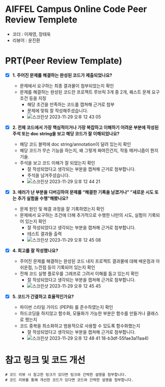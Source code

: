 # AIFFEL Campus Online Code Peer Review Templete
- 코더 : 이재영, 장태욱
- 리뷰어 : 윤진환


# PRT(Peer Review Template)
- [X]  **1. 주어진 문제를 해결하는 완성된 코드가 제출되었나요?**
    - 문제에서 요구하는 최종 결과물이 첨부되었는지 확인
    - 문제를 해결하는 완성된 코드란 프로젝트 루브릭 3개 중 2개, 
    퀘스트 문제 요구조건 등을 지칭
        - 해당 조건을 만족하는 코드를 캡쳐해 근거로 첨부
        - 문제에 맞춰 잘 작성해주셨습니다.
        - ![스크린샷 2023-11-29 오후 12 43 05](https://github.com/Yunjinhwan1/fork_youungg_Aiffel_Quest/assets/133963870/689fbb75-58d6-4601-aaa3-dc32c0eea1fe)
    
- [X]  **2. 전체 코드에서 가장 핵심적이거나 가장 복잡하고 이해하기 어려운 부분에 작성된 
주석 또는 doc string을 보고 해당 코드가 잘 이해되었나요?**
    - 해당 코드 블럭에 doc string/annotation이 달려 있는지 확인
    - 해당 코드가 무슨 기능을 하는지, 왜 그렇게 짜여진건지, 작동 메커니즘이 뭔지 기술.
    - 주석을 보고 코드 이해가 잘 되었는지 확인
        - 잘 작성되었다고 생각되는 부분을 캡쳐해 근거로 첨부합니다.
        - 주석을 남겨주셨습니다.
        - ![스크린샷 2023-11-29 오후 12 44 21](https://github.com/Yunjinhwan1/fork_youungg_Aiffel_Quest/assets/133963870/6eb8946a-0fad-48ca-aadb-af6a295c1915)
        
- [X]  **3. 에러가 난 부분을 디버깅하여 문제를 “해결한 기록을 남겼거나” 
”새로운 시도 또는 추가 실험을 수행”해봤나요?**
    - 문제 원인 및 해결 과정을 잘 기록하였는지 확인
    - 문제에서 요구하는 조건에 더해 추가적으로 수행한 나만의 시도, 
    실험이 기록되어 있는지 확인
        - 잘 작성되었다고 생각되는 부분을 캡쳐해 근거로 첨부합니다.
        - 테스트 결과들 출력
        - ![스크린샷 2023-11-29 오후 12 45 08](https://github.com/Yunjinhwan1/fork_youungg_Aiffel_Quest/assets/133963870/1d271964-67a1-4c16-9f9c-bf68fc707a98)
        
- [X]  **4. 회고를 잘 작성했나요?**
    - 주어진 문제를 해결하는 완성된 코드 내지 프로젝트 결과물에 대해
    배운점과 아쉬운점, 느낀점 등이 기록되어 있는지 확인
    - 전체 코드 실행 플로우를 그래프로 그려서 이해를 돕고 있는지 확인
        - 잘 작성되었다고 생각되는 부분을 캡쳐해 근거로 첨부합니다.
        - ![스크린샷 2023-11-29 오후 12 45 45](https://github.com/Yunjinhwan1/fork_youungg_Aiffel_Quest/assets/133963870/6865d5d9-d185-4a18-b3df-55fae3a11aa4)
        
- [X]  **5. 코드가 간결하고 효율적인가요?**
    - 파이썬 스타일 가이드 (PEP8) 를 준수하였는지 확인
    - 하드코딩을 하지않고 함수화, 모듈화가 가능한 부분은 함수를 만들거나 클래스로 짰는지
    - 코드 중복을 최소화하고 범용적으로 사용할 수 있도록 함수화했는지
        - 잘 작성되었다고 생각되는 부분을 캡쳐해 근거로 첨부합니다.
        - ![스크린샷 2023-11-29 오후 12 48 41](https://github.com/Yunjinhwan1/fork_youungg_Aiffel_Quest/assets/133963870/551ff376-7899-4851-b8cb-729d844758f6)
18-b3df-55fae3a11aa4)


# 참고 링크 및 코드 개선
```
# 코드 리뷰 시 참고한 링크가 있다면 링크와 간략한 설명을 첨부합니다.
# 코드 리뷰를 통해 개선한 코드가 있다면 코드와 간략한 설명을 첨부합니다.
```

